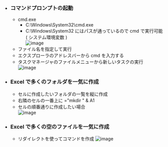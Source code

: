 - ### コマンドプロンプトの起動
  - cmd.exe
    - C:\Windows\System32\cmd.exe
    - C:\Windows\System32 にはパスが通っているので cmd で実行可能( システム環境変数 )\
    ![image](https://user-images.githubusercontent.com/1501327/169431083-312362de-e689-4cf7-945a-24fdf08d8953.png)
  - ファイル名を指定して実行
  - エクスプローラのアドレスバーから cmd を入力する
  - タスクマネージャのファイルメニューから新しいタスクの実行\
  ![image](https://user-images.githubusercontent.com/1501327/169431675-438cbe0c-715e-4df1-8476-feaa3e4a0818.png)
  
- ### Excel で多くのフォルダを一気に作成
  - セルに作成したいフォルダの一覧を縦に作成
  - 右隣のセルの一番上に ="mkdir " & A1
  - セルの順番通りに作成したい場合\
  ![image](https://user-images.githubusercontent.com/1501327/169435062-5fb79243-84e0-4c3d-9ffe-3279686e174a.png)

- ### Excel で多くの空のファイルを一気に作成
  - リダイレクトを使ってコマンドを作成
  ![image](https://user-images.githubusercontent.com/1501327/169435957-e7e97daf-ca06-4f8b-b545-9cbfbce7b1a6.png)

